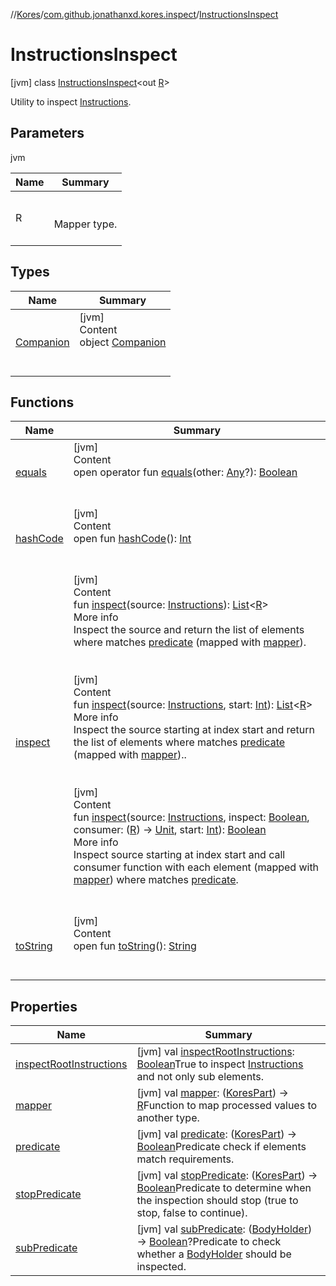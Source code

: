 //[Kores](../../index.md)/[com.github.jonathanxd.kores.inspect](../index.md)/[InstructionsInspect](index.md)



# InstructionsInspect  
 [jvm] class [InstructionsInspect](index.md)<out [R](index.md)>

Utility to inspect [Instructions](../../com.github.jonathanxd.kores/-instructions/index.md).

   


## Parameters  
  
jvm  
  
|  Name|  Summary| 
|---|---|
| <a name="com.github.jonathanxd.kores.inspect/InstructionsInspect///PointingToDeclaration/"></a>R| <a name="com.github.jonathanxd.kores.inspect/InstructionsInspect///PointingToDeclaration/"></a><br><br>Mapper type.<br><br>
  


## Types  
  
|  Name|  Summary| 
|---|---|
| <a name="com.github.jonathanxd.kores.inspect/InstructionsInspect.Companion///PointingToDeclaration/"></a>[Companion](-companion/index.md)| <a name="com.github.jonathanxd.kores.inspect/InstructionsInspect.Companion///PointingToDeclaration/"></a>[jvm]  <br>Content  <br>object [Companion](-companion/index.md)  <br><br><br>


## Functions  
  
|  Name|  Summary| 
|---|---|
| <a name="kotlin/Any/equals/#kotlin.Any?/PointingToDeclaration/"></a>[equals](../../com.github.jonathanxd.kores.util/-simple-resolver/index.md#%5Bkotlin%2FAny%2Fequals%2F%23kotlin.Any%3F%2FPointingToDeclaration%2F%5D%2FFunctions%2F-1211764316)| <a name="kotlin/Any/equals/#kotlin.Any?/PointingToDeclaration/"></a>[jvm]  <br>Content  <br>open operator fun [equals](../../com.github.jonathanxd.kores.util/-simple-resolver/index.md#%5Bkotlin%2FAny%2Fequals%2F%23kotlin.Any%3F%2FPointingToDeclaration%2F%5D%2FFunctions%2F-1211764316)(other: [Any](https://kotlinlang.org/api/latest/jvm/stdlib/kotlin/-any/index.html)?): [Boolean](https://kotlinlang.org/api/latest/jvm/stdlib/kotlin/-boolean/index.html)  <br><br><br>
| <a name="kotlin/Any/hashCode/#/PointingToDeclaration/"></a>[hashCode](../../com.github.jonathanxd.kores.util/-simple-resolver/index.md#%5Bkotlin%2FAny%2FhashCode%2F%23%2FPointingToDeclaration%2F%5D%2FFunctions%2F-1211764316)| <a name="kotlin/Any/hashCode/#/PointingToDeclaration/"></a>[jvm]  <br>Content  <br>open fun [hashCode](../../com.github.jonathanxd.kores.util/-simple-resolver/index.md#%5Bkotlin%2FAny%2FhashCode%2F%23%2FPointingToDeclaration%2F%5D%2FFunctions%2F-1211764316)(): [Int](https://kotlinlang.org/api/latest/jvm/stdlib/kotlin/-int/index.html)  <br><br><br>
| <a name="com.github.jonathanxd.kores.inspect/InstructionsInspect/inspect/#com.github.jonathanxd.kores.Instructions/PointingToDeclaration/"></a>[inspect](inspect.md)| <a name="com.github.jonathanxd.kores.inspect/InstructionsInspect/inspect/#com.github.jonathanxd.kores.Instructions/PointingToDeclaration/"></a>[jvm]  <br>Content  <br>fun [inspect](inspect.md)(source: [Instructions](../../com.github.jonathanxd.kores/-instructions/index.md)): [List](https://kotlinlang.org/api/latest/jvm/stdlib/kotlin.collections/-list/index.html)<[R](index.md)>  <br>More info  <br>Inspect the source and return the list of elements where matches [predicate](predicate.md) (mapped with [mapper](mapper.md)).  <br><br><br>[jvm]  <br>Content  <br>fun [inspect](inspect.md)(source: [Instructions](../../com.github.jonathanxd.kores/-instructions/index.md), start: [Int](https://kotlinlang.org/api/latest/jvm/stdlib/kotlin/-int/index.html)): [List](https://kotlinlang.org/api/latest/jvm/stdlib/kotlin.collections/-list/index.html)<[R](index.md)>  <br>More info  <br>Inspect the source starting at index start and return the list of elements where matches [predicate](predicate.md) (mapped with [mapper](mapper.md))..  <br><br><br>[jvm]  <br>Content  <br>fun [inspect](inspect.md)(source: [Instructions](../../com.github.jonathanxd.kores/-instructions/index.md), inspect: [Boolean](https://kotlinlang.org/api/latest/jvm/stdlib/kotlin/-boolean/index.html), consumer: ([R](index.md)) -> [Unit](https://kotlinlang.org/api/latest/jvm/stdlib/kotlin/-unit/index.html), start: [Int](https://kotlinlang.org/api/latest/jvm/stdlib/kotlin/-int/index.html)): [Boolean](https://kotlinlang.org/api/latest/jvm/stdlib/kotlin/-boolean/index.html)  <br>More info  <br>Inspect source starting at index start and call consumer function with each element (mapped with [mapper](mapper.md)) where matches [predicate](predicate.md).  <br><br><br>
| <a name="kotlin/Any/toString/#/PointingToDeclaration/"></a>[toString](../../com.github.jonathanxd.kores.util/-simple-resolver/index.md#%5Bkotlin%2FAny%2FtoString%2F%23%2FPointingToDeclaration%2F%5D%2FFunctions%2F-1211764316)| <a name="kotlin/Any/toString/#/PointingToDeclaration/"></a>[jvm]  <br>Content  <br>open fun [toString](../../com.github.jonathanxd.kores.util/-simple-resolver/index.md#%5Bkotlin%2FAny%2FtoString%2F%23%2FPointingToDeclaration%2F%5D%2FFunctions%2F-1211764316)(): [String](https://kotlinlang.org/api/latest/jvm/stdlib/kotlin/-string/index.html)  <br><br><br>


## Properties  
  
|  Name|  Summary| 
|---|---|
| <a name="com.github.jonathanxd.kores.inspect/InstructionsInspect/inspectRootInstructions/#/PointingToDeclaration/"></a>[inspectRootInstructions](inspect-root-instructions.md)| <a name="com.github.jonathanxd.kores.inspect/InstructionsInspect/inspectRootInstructions/#/PointingToDeclaration/"></a> [jvm] val [inspectRootInstructions](inspect-root-instructions.md): [Boolean](https://kotlinlang.org/api/latest/jvm/stdlib/kotlin/-boolean/index.html)True to inspect [Instructions](../../com.github.jonathanxd.kores/-instructions/index.md) and not only sub elements.   <br>
| <a name="com.github.jonathanxd.kores.inspect/InstructionsInspect/mapper/#/PointingToDeclaration/"></a>[mapper](mapper.md)| <a name="com.github.jonathanxd.kores.inspect/InstructionsInspect/mapper/#/PointingToDeclaration/"></a> [jvm] val [mapper](mapper.md): ([KoresPart](../../com.github.jonathanxd.kores/-kores-part/index.md)) -> [R](index.md)Function to map processed values to another type.   <br>
| <a name="com.github.jonathanxd.kores.inspect/InstructionsInspect/predicate/#/PointingToDeclaration/"></a>[predicate](predicate.md)| <a name="com.github.jonathanxd.kores.inspect/InstructionsInspect/predicate/#/PointingToDeclaration/"></a> [jvm] val [predicate](predicate.md): ([KoresPart](../../com.github.jonathanxd.kores/-kores-part/index.md)) -> [Boolean](https://kotlinlang.org/api/latest/jvm/stdlib/kotlin/-boolean/index.html)Predicate check if elements match requirements.   <br>
| <a name="com.github.jonathanxd.kores.inspect/InstructionsInspect/stopPredicate/#/PointingToDeclaration/"></a>[stopPredicate](stop-predicate.md)| <a name="com.github.jonathanxd.kores.inspect/InstructionsInspect/stopPredicate/#/PointingToDeclaration/"></a> [jvm] val [stopPredicate](stop-predicate.md): ([KoresPart](../../com.github.jonathanxd.kores/-kores-part/index.md)) -> [Boolean](https://kotlinlang.org/api/latest/jvm/stdlib/kotlin/-boolean/index.html)Predicate to determine when the inspection should stop (true to stop, false to continue).   <br>
| <a name="com.github.jonathanxd.kores.inspect/InstructionsInspect/subPredicate/#/PointingToDeclaration/"></a>[subPredicate](sub-predicate.md)| <a name="com.github.jonathanxd.kores.inspect/InstructionsInspect/subPredicate/#/PointingToDeclaration/"></a> [jvm] val [subPredicate](sub-predicate.md): ([BodyHolder](../../com.github.jonathanxd.kores.base/-body-holder/index.md)) -> [Boolean](https://kotlinlang.org/api/latest/jvm/stdlib/kotlin/-boolean/index.html)?Predicate to check whether a [BodyHolder](../../com.github.jonathanxd.kores.base/-body-holder/index.md) should be inspected.   <br>

